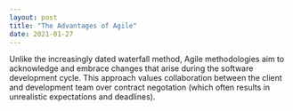 ```yaml
---
layout: post
title: "The Advantages of Agile"
date: 2021-01-27
---
```


<p>Unlike the increasingly dated waterfall method, Agile methodologies aim to acknowledge and embrace changes that arise during the software development cycle. This approach values collaboration between the client and development team over contract negotation (which often results in unrealistic expectations and deadlines). </p>
<!--
<ol>
  <li>They have a clarifying effect on the class</li>
  <li>They help avoid the need for comments (especially comments within methods)</li>
  <li>They encourage reuse</li>
  <li>They are easy to move to another class</li>
</ol>
-->

<!--more-->
